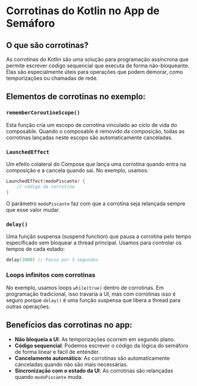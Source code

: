 # Corrotinas do Kotlin no App de Semáforo

## O que são corrotinas?
As corrotinas do Kotlin são uma solução para programação assíncrona que permite escrever código sequencial que executa de forma não-bloqueante. Elas são especialmente úteis para operações que podem demorar, como temporizações ou chamadas de rede.

## Elementos de corrotinas no exemplo:

### `rememberCoroutineScope()`
Esta função cria um escopo de corrotina vinculado ao ciclo de vida do composable. Quando o composable é removido da composição, todas as corrotinas lançadas neste escopo são automaticamente canceladas.

### `LaunchedEffect`
Um efeito colateral do Compose que lança uma corrotina quando entra na composição e a cancela quando sai. No exemplo, usamos:

```kotlin
LaunchedEffect(modoPiscante) {
    // código da corrotina
}
```

O parâmetro `modoPiscante` faz com que a corrotina seja relançada sempre que esse valor mudar.

### `delay()`
Uma função suspensa (suspend function) que pausa a corrotina pelo tempo especificado sem bloquear a thread principal. Usamos para controlar os tempos de cada estado:

```kotlin
delay(3000) // Pausa por 3 segundos
```

### Loops infinitos com corrotinas
No exemplo, usamos loops `while(true)` dentro de corrotinas. Em programação tradicional, isso travaria a UI, mas com corrotinas isso é seguro porque `delay()` é uma função suspensa que libera a thread para outras operações.

## Benefícios das corrotinas no app:

- **Não bloqueia a UI**: As temporizações ocorrem em segundo plano.
- **Código sequencial**: Podemos escrever o código da lógica do semáforo de forma linear e fácil de entender.
- **Cancelamento automático**: As corrotinas são automaticamente canceladas quando não são mais necessárias.
- **Sincronização com o estado da UI**: As corrotinas são relançadas quando `modoPiscante` muda.
